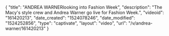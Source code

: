 {
    "title": "ANDREA WARNERlooking into Fashion Week",
    "description": "The Macy's style crew and Andrea Warner go live for Fashion Week.",
    "videoid": "161420213",
    "date_created": "1524078246",
    "date_modified": "1524252856",
    "type": "captivate",
    "layout": "video",
    "url": "\/v\/andrea-warner\/161420213"
}